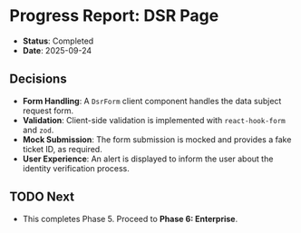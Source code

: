 # Progress Report: DSR Page

-   **Status**: Completed
-   **Date**: 2025-09-24

## Decisions

-   **Form Handling**: A `DsrForm` client component handles the data subject request form.
-   **Validation**: Client-side validation is implemented with `react-hook-form` and `zod`.
-   **Mock Submission**: The form submission is mocked and provides a fake ticket ID, as required.
-   **User Experience**: An alert is displayed to inform the user about the identity verification process.

## TODO Next

-   This completes Phase 5. Proceed to **Phase 6: Enterprise**.